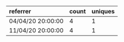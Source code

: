 | referrer          | count | uniques |
| :---------------- | :---- | :------ |
| 04/04/20 20:00:00 | 4     | 1       |
| 11/04/20 20:00:00 | 4     | 1       |